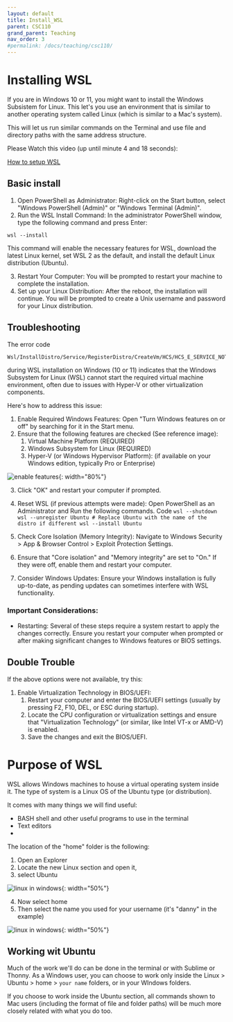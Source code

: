 ```yaml
---
layout: default
title: Install_WSL
parent: CSC110
grand_parent: Teaching
nav_order: 3
#permalink: /docs/teaching/csc110/
---  
```

  

# Installing WSL

If you are in Windows 10 or 11, you might want to install the Windows Subsistem for Linux. This let's you use an environment that is similar to another operating system called Linux (which is similar to a Mac's system). 

This will let us run similar commands on the Terminal and use file and directory paths with the same address structure.

Please Watch this video (up until minute 4 and 18 seconds):

[How to setup WSL](https://www.youtube.com/watch?v=cJWhyycbPyA)

## Basic install

  1. Open PowerShell as Administrator: Right-click on the Start button, select "Windows PowerShell (Admin)" or "Windows Terminal (Admin)".
  2. Run the WSL Install Command: In the administrator PowerShell window, type the following command and press Enter:
  ```
  wsl --install
  ```
  This command will enable the necessary features for WSL, download the latest Linux kernel, set WSL 2 as the default, and install the default Linux distribution (Ubuntu). 

  3. Restart Your Computer: You will be prompted to restart your machine to complete the installation.
  4. Set up your Linux Distribution: After the reboot, the installation will continue. You will be prompted to create a Unix username and password for your Linux distribution.

## Troubleshooting

The error code 
```
Wsl/InstallDistro/Service/RegisterDistro/CreateVm/HCS/HCS_E_SERVICE_NOT_AVAILABLE 
```
during WSL installation on Windows (10 or 11) indicates that the Windows Subsystem for Linux (WSL) cannot start the required virtual machine environment, often due to issues with Hyper-V or other virtualization components.

Here's how to address this issue:


  1. Enable Required Windows Features: Open "Turn Windows features on or off" by searching for it in the Start menu.
  2. Ensure that the following features are checked (See reference image):
     1. Virtual Machine Platform (REQUIRED)
     2. Windows Subsystem for Linux (REQUIRED)
     3. Hyper-V (or Windows Hypervisor Platform): (if available on your Windows edition, typically Pro or Enterprise)

  ![enable features](../../../assets/images/csc110/WindowsFeaturesWSL.png){: width="80%"} 

  3. Click "OK" and restart your computer if prompted. 

  4. Reset WSL (if previous attempts were made):
Open PowerShell as an Administrator and Run the following commands. 
Code
    ```
    wsl --shutdown
    wsl --unregister Ubuntu # Replace Ubuntu with the name of the distro if different
    wsl --install Ubuntu
    ```


  5. Check Core Isolation (Memory Integrity): Navigate to Windows Security > App & Browser Control > Exploit Protection Settings.
  6. Ensure that "Core isolation" and "Memory integrity" are set to "On." If they were off, enable them and restart your computer. 

  7. Consider Windows Updates: Ensure your Windows installation is fully up-to-date, as pending updates can sometimes interfere with WSL functionality.

### Important Considerations:

  * Restarting: Several of these steps require a system restart to apply the changes correctly. Ensure you restart your computer when prompted or after making significant changes to Windows features or BIOS settings.


## Double Trouble

If the above options were not available, try this:


  1. Enable Virtualization Technology in BIOS/UEFI:
     1. Restart your computer and enter the BIOS/UEFI settings (usually by pressing F2, F10, DEL, or ESC during startup).
     2. Locate the CPU configuration or virtualization settings and ensure that "Virtualization Technology" (or similar, like Intel VT-x or AMD-V) is enabled.
     3. Save the changes and exit the BIOS/UEFI.

# Purpose of WSL

WSL allows Windows machines to house a virtual operating system inside it. The type of system is a Linux OS of the Ubuntu type (or distribution). 

It comes with many things we will find useful:

  * BASH shell and other useful programs to use in the terminal
  * Text editors
  * 

The location of the "home" folder is the following:

  1. Open an Explorer
  2. Locate the new Linux section and open it, 
  3. select Ubuntu 

  ![linux in windows](../../../assets/images/csc110/UbuntuInWindows.png){: width="50%"} 


  4. Now select home  
  5. Then select the name you used for your username (it's "danny" in the example)

  ![linux in windows](../../../assets/images/csc110/UbuntuInWindows2.png){: width="50%"}

## Working wit Ubuntu

Much of the work we'll do can be done in the terminal or with Sublime or Thonny. As a Windows user, you can choose to work only inside the Linux > Ubuntu > home > `your name` folders, or in your WIndows folders.

If you choose to work inside the Ubuntu section, all commands shown to Mac users (including the format of file and folder paths) will be much more closely related with what you do too.






